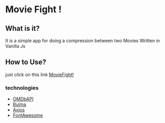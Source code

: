 # Movie Fight !

## What is it?
It is a simple app for doing a compression between two Movies Written in Vanilla Js

## How to Use?
just click on this link [MovieFight!]('https://movie-fighter-kx7maq55a.vercel.app/')
### technologies
- [OMDbAPI]('http://www.omdbapi.com/') 
- [Bulma]('https://bulma.io/')
- [Axios]('https://github.com/axios/axios')
- [FontAwesome]('https://fontawesome.com/')
